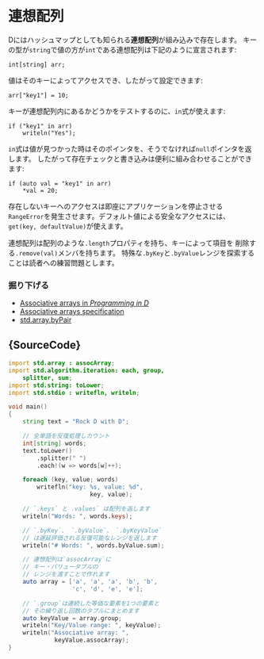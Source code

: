 # 連想配列

Dにはハッシュマップとしても知られる**連想配列**が組み込みで存在します。
キーの型が`string`で値の方が`int`である連想配列は下記のように宣言されます:

    int[string] arr;

値はそのキーによってアクセスでき、したがって設定できます:

    arr["key1"] = 10;

キーが連想配列内にあるかどうかをテストするのに、`in`式が使えます:

    if ("key1" in arr)
        writeln("Yes");

`in`式は値が見つかった時はそのポインタを、そうでなければ`null`ポインタを返します。
したがって存在チェックと書き込みは便利に組み合わせることができます:

    if (auto val = "key1" in arr)
        *val = 20;

存在しないキーへのアクセスは即座にアプリケーションを停止させる
`RangeError`を発生させます。デフォルト値による安全なアクセスには、
`get(key, defaultValue)`が使えます。

連想配列は配列のような`.length`プロパティを持ち、キーによって項目を
削除する`.remove(val)`メンバを持ちます。
特殊な`.byKey`と`.byValue`レンジを探索することは読者への練習問題とします。

### 掘り下げる

- [Associative arrays in _Programming in D_](http://ddili.org/ders/d.en/aa.html)
- [Associative arrays specification](https://dlang.org/spec/hash-map.html)
- [std.array.byPair](http://dlang.org/phobos/std_array.html#.byPair)

## {SourceCode}

```d
import std.array : assocArray;
import std.algorithm.iteration: each, group,
    splitter, sum;
import std.string: toLower;
import std.stdio : writefln, writeln;

void main()
{
    string text = "Rock D with D";

    // 全単語を反復処理しカウント
    int[string] words;
    text.toLower()
        .splitter(" ")
        .each!(w => words[w]++);

    foreach (key, value; words)
        writefln("key: %s, value: %d",
                       key, value);

    // `.keys` と .values` は配列を返します
    writeln("Words: ", words.keys);

    // `.byKey`、 `.byValue`、 `.byKeyValue`
    // は遅延評価される反復可能なレンジを返します
    writeln("# Words: ", words.byValue.sum);

    // 連想配列は`assocArray`に
    // キー・バリュータプルの
    // レンジを渡すことで作れます
    auto array = ['a', 'a', 'a', 'b', 'b',
                  'c', 'd', 'e', 'e'];

    // `.group`は連続した等価な要素を1つの要素と
    // その繰り返し回数のタプルにまとめます
    auto keyValue = array.group;
    writeln("Key/Value range: ", keyValue);
    writeln("Associative array: ",
             keyValue.assocArray);
}
```
